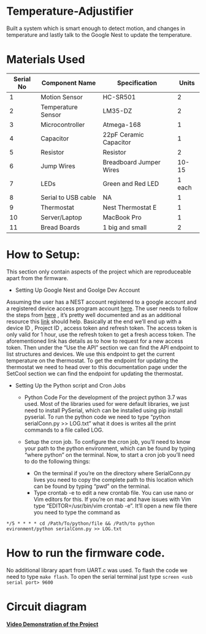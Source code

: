 # Temperature-Adjustifier
Built a system which is smart enough to detect motion, and changes in temperature and lastly talk to the Google Nest to update the temperature. 

# Materials Used
Serial No     | Component Name | Specification | Units   
------------- | ------------- | ------------- | -------------
1  | Motion Sensor | HC-SR501  | 2
2  | Temperature Sensor  | LM35-DZ  | 2
3  | Microcontroller  | Atmega-168  | 1
4  | Capacitor  | 22pF Ceramic Capacitor  | 1
5  | Resistor  | Resistor  | 2
6  | Jump Wires  | Breadboard Jumper Wires  | 10-15
7  | LEDs  | Green and Red LED | 1 each
8  | Serial to USB cable  | NA  | 1
9  | Thermostat  | Nest Thermostat E  | 1
10  | Server/Laptop  | MacBook Pro  | 1
11  | Bread Boards  | 1 big and small | 2

# How to Setup:
This section only contain aspects of the project which are reproduceable apart from the firmware. 
* Setting Up Google Nest and Goolge Dev Account

Assuming the user has a NEST account registered to a google account and a registered device
access program account [here](https://console.nest.google.com/device-access).
The user needs to follow the steps from [here](https://developers.google.com/nest/device-access/get-started) , it’s pretty well documented and as an additional
resource this [link](https://www.youtube.com/watch?v=_Wex2SLmEJ8&list=WL&index=106&t=348s) should help.
Basically at the end we’ll end up with a device ID , Project ID , access token and refresh token.
The access token is only valid for 1 hour, use the refresh token to get a fresh access token. The
aforementioned link has details as to how to request for a new access token.
Then under the “Use the API” section we can find the API endpoint to list structures and devices.
We use this endpoint to get the current temperature on the thermostat.
To get the endpoint for updating the thermostat we need to head over to this documentation page
under the SetCool section we can find the endpoint for updating the thermostat.

* Setting Up the Python script and Cron Jobs
  * Python Code
     For the development of the project python 3.7 was used. Most of the libraries used for were
default libraries, we just need to install PySerial, which can be installed using pip install pyserial.
To run the python code we need to type “python serialConn.py >> LOG.txt” what it does is
writes all the print commands to a file called LOG.

  * Setup the cron job.
     To configure the cron job, you’ll need to know your path to the python environment, which can
be found by typing “where python” on the terminal. Now, to start a cron job you’ll need to do the
following things:
      * On the terminal if you’re on the directory where SerialConn.py lives you need to copy the
complete path to this location which can be found by typing “pwd” on the terminal.
      * Type crontab -e to edit a new crontab file. You can use nano or Vim editors for this. If
you’re on mac and have issues with Vim type “EDITOR=/usr/bin/vim crontab -e”. It’ll
open a new file there you need to type the command as 

```
*/5 * * * * cd /Path/To/python/file && /Path/to python evironment/python serialConn.py >> LOG.txt
```


# How to run the firmware code.

No additional library apart from UART.c was used. To flash the code we need to type `make
flash`. To open the serial terminal just type `screen <usb serial port> 9600`


# Circuit diagram

#### [Video Demonstration of the Project](https://www.youtube.com/watch?v=9yAFCZDqVdw "Named link title")

